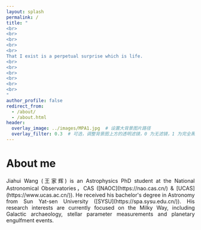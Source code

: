 ```yaml
---
layout: splash
permalink: /
title: "
<br>
<br>
<br>
<br>
<br>
That I exist is a perpetual surprise which is life.
<br>
<br>
<br>
<br>
<br>
<br>
"
author_profile: false
redirect_from: 
  - /about/
  - /about.html
header:
  overlay_image: ../images/MPA1.jpg  # 设置大背景图片路径
  overlay_filter: 0.3  # 可选，调整背景图上方的透明滤镜，0 为无滤镜，1 为完全黑色
---
```

About me
======

<p style="text-align: justify;">
Jiahui Wang (王家辉) is an Astrophysics PhD student at the National Astronomical Observatories，CAS ([NAOC](https://nao.cas.cn/) & [UCAS](https://www.ucas.ac.cn/)). He received his bachelor's degree in Astronomy from Sun Yat-sen University ([SYSU](https://spa.sysu.edu.cn/)). His research interests are currently focused on the Milky Way, including Galactic archaeology, stellar parameter measurements and planetary engulfment events. 
</p>
